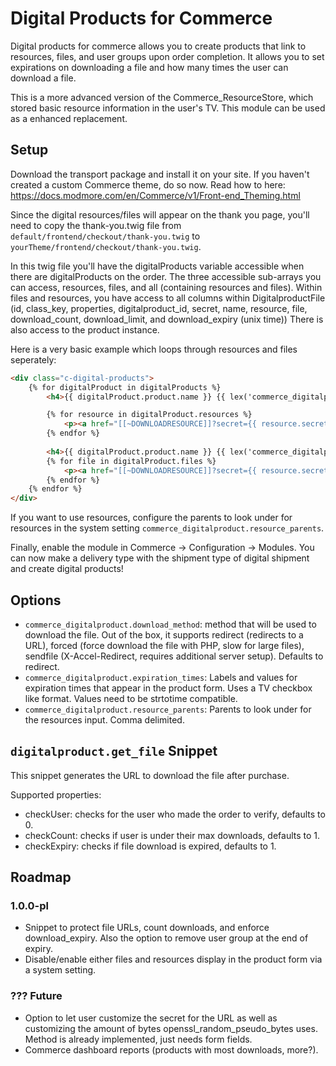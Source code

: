 # Digital Products for Commerce

Digital products for commerce allows you to create products that link to resources, files, and user groups upon order completion. It allows you to set expirations on downloading a file and how many times the user can download a file.

This is a more advanced version of the Commerce_ResourceStore, which stored basic resource information in the user's TV. This module can be used as a enhanced replacement.

## Setup

Download the transport package and install it on your site. If you haven't created a custom Commerce theme, do so now. Read how to here: https://docs.modmore.com/en/Commerce/v1/Front-end_Theming.html

Since the digital resources/files will appear on the thank you page, you'll need to copy the thank-you.twig file from `default/frontend/checkout/thank-you.twig` to `yourTheme/frontend/checkout/thank-you.twig`.

In this twig file you'll have the digitalProducts variable accessible when there are digitalProducts on the order. The three accessible sub-arrays you can access, resources, files, and all (containing resources and files). Within files and resources, you have access to all columns within DigitalproductFile (id, class\_key, properties, digitalproduct_id, secret, name, resource, file, download\_count, download\_limit, and download\_expiry (unix time)) There is also access to the product instance.

Here is a very basic example which loops through resources and files seperately:

```HTML
<div class="c-digital-products">
    {% for digitalProduct in digitalProducts %}
        <h4>{{ digitalProduct.product.name }} {{ lex('commerce_digitalproduct.pages') }}</h4>

        {% for resource in digitalProduct.resources %}
            <p><a href="[[~DOWNLOADRESOURCE]]?secret={{ resource.secret }}">{{ resource.name }}</a></p>
        {% endfor %}
            
        <h4>{{ digitalProduct.product.name }} {{ lex('commerce_digitalproduct.files') }}</h4>
        {% for file in digitalProduct.files %}
            <p><a href="[[~DOWNLOADRESOURCE]]?secret={{ resource.secret }}">{{ file.name }}</a></p>
        {% endfor %}
    {% endfor %}
</div>
```

If you want to use resources, configure the parents to look under for resources in the system setting `commerce_digitalproduct.resource_parents`.

Finally, enable the module in Commerce -> Configuration -> Modules. You can now make a delivery type with the shipment type of digital shipment and create digital products!

## Options

- `commerce_digitalproduct.download_method`: method that will be used to download the file. Out of the box, it supports redirect (redirects to a URL), forced (force download the file with PHP, slow for large files), sendfile (X-Accel-Redirect, requires additional server setup). Defaults to redirect.
- `commerce_digitalproduct.expiration_times`: Labels and values for expiration times that appear in the product form. Uses a TV checkbox like format. Values need to be strtotime compatible.
- `commerce_digitalproduct.resource_parents`: Parents to look under for the resources input. Comma delimited.

## `digitalproduct.get_file` Snippet

This snippet generates the URL to download the file after purchase.

Supported properties:

- checkUser: checks for the user who made the order to verify, defaults to 0.
- checkCount: checks if user is under their max downloads, defaults to 1.
- checkExpiry: checks if file download is expired, defaults to 1.

## Roadmap

### 1.0.0-pl

- Snippet to protect file URLs, count downloads, and enforce download_expiry. Also the option to remove user group at the end of expiry.
- Disable/enable either files and resources display in the product form via a system setting.


### ??? Future

- Option to let user customize the secret for the URL as well as customizing the amount of bytes openssl\_random\_pseudo\_bytes uses. Method is already implemented, just needs form fields.
- Commerce dashboard reports (products with most downloads, more?).